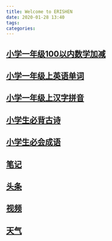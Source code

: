 ```yaml
---
title: Welcome to ERISHEN
date: 2020-01-28 13:40
tags:
categories:
---
```


## [小学一年级100以内数学加减](/webapp/you/destask/hybrid/math/quiz.html?min=10&max=100)

## [小学一年级上英语单词](/webapp/you/destask/hybrid/english/quiz.html)

## [小学一年级上汉字拼音](/webapp/you/destask/hybrid/chinese/quiz.html)

## [小学生必背古诗](/webapp/you/destask/hybrid/chinese/poetry.html)

## [小学生必会成语](/webapp/you/destask/hybrid/chinese/idiom.html)

## [笔记](/webapp/you/destask/hybrid/engineer/paste.html)

## [头条](/webapp/you/destask/hybrid/juhe/toutiao.html)

## [视频](/webapp/you/destask/hybrid/apiopen/videoRecommend.html)

## [天气](/Seniverse.html)



